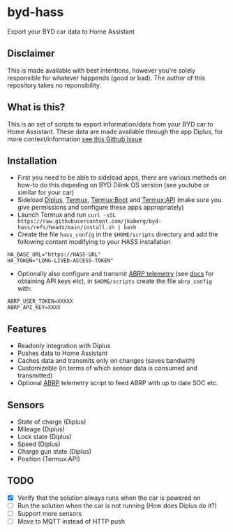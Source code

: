 # byd-hass
Export your BYD car data to Home Assistant

## Disclaimer
This is made available with best intentions, however you're solely responsible for whatever happends (good or bad). The author of this repository takes no reponsibility. 

## What is this?
This is an set of scripts to export information/data from your BYD car to Home Assistant. These data are made available through the app Diplus, for more context/information [see this Github issue](https://github.com/jkaberg/byd-react-app-reverse/issues/2)

## Installation

- First you need to be able to sideload apps, there are various methods on how-to do this depeding on BYD Dilink OS version (see youtube or similar for your car)
- Sideload [Diplus](http://lanye.pw/di/), [Termux](https://github.com/termux/termux-app), [Termux:Boot](https://github.com/termux/termux-boot/) and [Termux:API](https://github.com/termux/termux-api) (make sure you give permissions and configure these apps appropriately)
- Launch Termux and run `curl -sSL https://raw.githubusercontent.com/jkaberg/byd-hass/refs/heads/main/install.sh | bash`
- Create the file `hass_config` in the `$HOME/scripts` directory and add the following content modifying to your HASS installation
```
HA_BASE_URL="https://HASS-URL"
HA_TOKEN="LONG-LIVED-ACCESS-TOKEN"
```
- Optionally also configure and transmit [ABRP telemetry](https://documenter.getpostman.com/view/7396339/SWTK5a8w#fdb20525-51da-4195-8138-54deabe907d5) (see [docs](https://documenter.getpostman.com/view/7396339/SWTK5a8w#intro) for obtaining API keys etc), in `$HOME/scripts` create the file `abrp_config` with:
```
ABRP_USER_TOKEN=XXXXX
ABRP_API_KEY=XXXX
```

## Features
- Readonly integration with Diplus
- Pushes data to Home Assistant
- Caches data and transmits only on changes (saves bandwith)
- Customizeble (in terms of which sensor data is consumed and transmitted)
- Optional [ABRP](https://documenter.getpostman.com/view/7396339/SWTK5a8w#fdb20525-51da-4195-8138-54deabe907d5) telemetry script to feed ABRP with up to date SOC etc.


## Sensors
- State of charge (Diplus)
- Mileage (Diplus)
- Lock state (Diplus)
- Speed (Diplus)
- Charge gun state (Diplus)
- Position (Termux:API)

## TODO

- [x] Verify that the solution always runs when the car is powered on
- [ ] Run the solution when the car is not running (How does Diplus do it?)
- [ ] Support more sensors
- [ ] Move to MQTT instead of HTTP push
